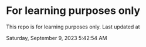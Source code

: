 # For learning purposes only
This repo is for learning purposes only.
Last updated at

Saturday, September 9, 2023 5:42:54 AM

